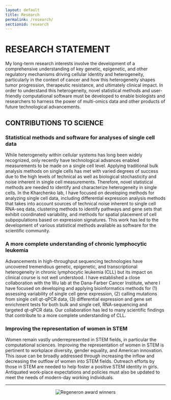 ```yaml
---
layout: default
title: Research
permalink: /research/
sectionid: research
---
```


# RESEARCH STATEMENT 

My long-term research interests involve the development of a comprehensive understanding of key genetic, epigenetic, and other regulatory mechanisms driving cellular identity and heterogeneity, particularly in the context of cancer and how this heterogeneity shapes tumor progression, therapeutic resistance, and ultimately clinical impact. In order to understand this heterogeneity, novel statistical methods and user-friendly computational software must be developed to enable biologists and researchers to harness the power of multi-omics data and other products of future technological advancements. 

## CONTRIBUTIONS TO SCIENCE

### Statistical methods and software for analyses of single cell data

While heterogeneity within cellular systems has long been widely recognized, only recently have technological advances enabled measurements to be made on a single cell level. Applying traditional bulk analysis methods on single cells has met with varied degrees of success due to the high levels of technical as well as biological stochasticity and noise inherent in single cell measurements. Therefore, novel statistical methods are needed to identify and characterize heterogeneity in single cells. In the Kharchenko lab, I have focused on developing methods for analyzing single cell data, including differential expression analysis methods that takes into account sources of technical noise inherent to single cell RNA-seq data, clustering methods to identify pathways and gene sets that exhibit coordinated variability, and methods for spatial placement of cell subpopulations based on expression signatures. This work has led to the development of various statistical methods available as software for the scientific community.

### A more complete understanding of chronic lymphocytic leukemia

Advancements in high-throughput sequencing technologies have uncovered tremendous genetic, epigenetic, and transcriptional heterogeneity in chronic lymphocytic leukemia (CLL) but its impact on clinical course is not well understood. I have established a close collaboration with the Wu lab at the Dana-Farber Cancer Institute, where I have focused on developing and applying bioinformatics methods for (1) assessing variability of single cell gene expression, (2) calling mutations from single cell qt-qPCR data, (3) differential expression and gene set enrichment tests for both bulk and single cell, RNA-sequencing and targeted qt-qPCR data. Our collaboration has led to many scientific findings that contribute to a more complete understanding of CLL.

### Improving the representation of women in STEM

Women remain vastly underrepresented in STEM fields, in particular the computational sciences. Improving the representation of women in STEM is pertinent to workplace diversity, gender equality, and American innovation. This issue can be broadly addressed through increasing the inflow and decreasing the outflow of women into STEM fields. Outreach efforts by those in STEM are needed to help foster a positive STEM identity in girls. Antiquated work-place expectations and policies must also be updated to meet the needs of modern-day working individuals. 

<hr>

<div align="center"><img class="img-responsive" src="{{ "/img/research.png" | prepend: site.baseurl }}" alt="Regeneron award winners"></div>

